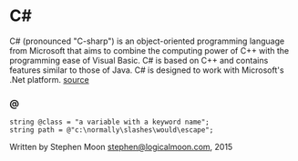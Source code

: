 # C&#35;

C# (pronounced "C-sharp") is an object-oriented programming language from 
Microsoft that aims to combine the computing power of C++ with the programming 
ease of Visual Basic. C# is based on C++ and contains features similar to 
those of Java. C# is designed to work with Microsoft's .Net platform. 
[source](http://searchwindevelopment.techtarget.com/definition/C)

### @
```
string @class = "a variable with a keyword name";
string path = @"c:\normally\slashes\would\escape";
```

Written by Stephen Moon stephen@logicalmoon.com, 2015
